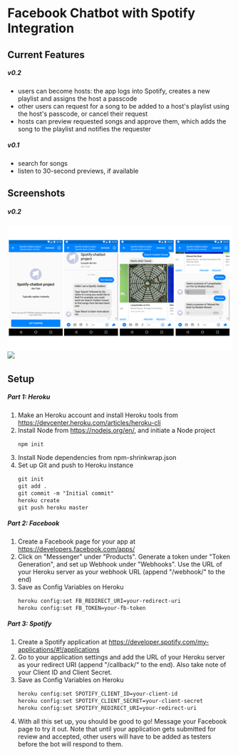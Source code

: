 # Facebook Chatbot with Spotify Integration
## Current Features
##### v0.2
- users can become hosts: the app logs into Spotify, creates a new playlist and assigns the host a passcode
- other users can request for a song to be added to a host's playlist using the host's passcode, or cancel their request
- hosts can preview requested songs and approve them, which adds the song to the playlist and notifies the requester
##### v0.1
- search for songs
- listen to 30-second previews, if available

## Screenshots
##### v0.2
![](screenshots/screenshots0-2-1.png)
![](screenshots/screenshots0-2-2.png)

## Setup
##### Part 1: Heroku
1. Make an Heroku account and install Heroku tools from https://devcenter.heroku.com/articles/heroku-cli
2. Install Node from https://nodejs.org/en/, and initiate a Node project
    ```
    npm init
    ```
3. Install Node dependencies from npm-shrinkwrap.json
4. Set up Git and push to Heroku instance
    ```
    git init
    git add .
    git commit -m "Initial commit"
    heroku create
    git push heroku master
    ```
##### Part 2: Facebook
1. Create a Facebook page for your app at https://developers.facebook.com/apps/
2. Click on "Messenger" under "Products". Generate a token under "Token Generation", and set up Webhook under "Webhooks". Use the URL of your Heroku server as your webhook URL (append "/webhook/" to the end)
3. Save as Config Variables on Heroku
    ```
    heroku config:set FB_REDIRECT_URI=your-redirect-uri
    heroku config:set FB_TOKEN=your-fb-token
    ```
##### Part 3: Spotify
1. Create a Spotify application at https://developer.spotify.com/my-applications/#!/applications
2. Go to your application settings and add the URL of your Heroku server as your redirect URI (append "/callback/" to the end). Also take note of your Client ID and Client Secret.
3. Save as Config Variables on Heroku
    ```
    heroku config:set SPOTIFY_CLIENT_ID=your-client-id
    heroku config:set SPOTIFY_CLIENT_SECRET=your-client-secret
    heroku config:set SPOTIFY_REDIRECT_URI=your-redirect-uri
    ```
4. With all this set up, you should be good to go! Message your Facebook page to try it out. Note that until your application gets submitted for review and accepted, other users will have to be added as testers before the bot will respond to them.